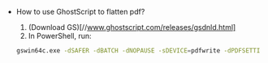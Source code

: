 - How to use GhostScript to flatten pdf?

  1. (Download GS)[//www.ghostscript.com/releases/gsdnld.html]
  2. In PowerShell, run:
  ```bash
  gswin64c.exe -dSAFER -dBATCH -dNOPAUSE -sDEVICE=pdfwrite -dPDFSETTINGS=/prepress -dPassThroughJPEGImages=true -dPreserveAnnots=false -sOutputFile=<Out File Name> <In File Name>
  ```
